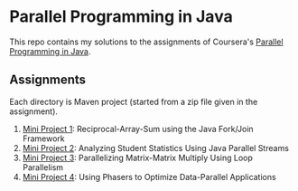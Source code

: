 # Parallel Programming in Java

This repo contains my solutions to the assignments of Coursera's [Parallel Programming in Java](https://www.coursera.org/learn/parallel-programming-in-java).

## Assignments

Each directory is Maven project (started from a zip file given in the assignment).

1. [Mini Project 1](https://www.coursera.org/learn/parallel-programming-in-java/supplement/aXTS6/mini-project-1-reciprocal-array-sum-using-the-java-fork-join-framework): Reciprocal-Array-Sum using the Java Fork/Join Framework
2. [Mini Project 2](https://www.coursera.org/learn/parallel-programming-in-java/supplement/UfGDN/mini-project-2-analyzing-student-statistics-using-java-parallel-streams): Analyzing Student Statistics Using Java Parallel Streams
3. [Mini Project 3](https://www.coursera.org/learn/parallel-programming-in-java/supplement/PRuxj/mini-project-3-parallelizing-matrix-matrix-multiply-using-loop-parallelism): Parallelizing Matrix-Matrix Multiply Using Loop Parallelism
4. [Mini Project 4](https://www.coursera.org/learn/parallel-programming-in-java/supplement/j9xiZ/mini-project-4-using-phasers-to-optimize-data-parallel-applications): Using Phasers to Optimize Data-Parallel Applications
